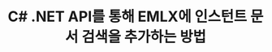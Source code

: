 ---
############################# Static ############################
layout: "auto-gen-gist"
draft: false
path: "ko/search/net/document/emlx/"
otherformats: PDF DOC DOT DOCX DOCM DOTX DOTM TXT ODT OTT RTF XLS XLT XLSX XLSM XLSB XLTX XLTM XLA XLAM ODS OTS CSV TSV XML PPT PPS POT PPTX PPTM POTX POTM PPSX PPSM ODP PST OST EML MSG ONE ZIP XHTML MHTML MD CHM EPUB  FB2 

############################# Head ############################
head_title: "문서 생성 및 추가 .NET 애플리케이션 내에서 검색 및 인덱싱"
head_description: "GroupDocs.Search .NET API를 사용하면 .NET 앱 내에서 PDF DOC, DOCX, RTF, XLSX, CSV, PPTX 및 이메일 메시지와 같은 지원 형식을 검색하는 인스턴트 문서를 추가할 수 있습니다."

############################# Header ############################
title: "C# .NET API를 통해 EMLX에 인스턴트 문서 검색을 추가하는 방법 "
description: "GroupDocs.Search .NET API를 사용하면 개발자가 앱에 강력한 문서 검색 및 인덱싱 기능을 추가할 수 있습니다. PDF DOC, DOCX, RTF, XLSX, CSV, PPT, PPTX, MSG, EML 등과 같은 문서를 지원합니다. "

######################### Download Button #######################
button:
    enable: true

############################# About ############################
about:
    enable: true
    title: ".NET API를 사용하여 문서 검색 및 인덱싱을 만들고 추가하는 방법은 무엇입니까?"
    content: |
       이 페이지는 사용자가 적은 노력과 비용으로 자신의 응용 프로그램에 문서 검색 및 인덱싱 기능을 추가하는 방법을 배우는 데 도움이 됩니다. 인덱싱은 관련 검색 결과를 생성할 수 있도록 데이터를 구성하고 구조화하는 검색 엔진에서 사용하는 프로세스입니다. 목표는 사용자의 쿼리와 관련된 정보를 빠르고 정확하게 찾아 표시하는 것입니다. GroupDocs.Search for .NET은 소프트웨어 개발자가 자체 응용 프로그램 내에서 퍼지 및 동의어 알고리즘을 기반으로 고급 검색 및 인덱싱 작업을 수행할 수 있도록 하는 강력한 고성능 문서 검색 API입니다. 사용자 컴퓨터에 타사 도구나 외부 소프트웨어를 설치할 필요가 없습니다. PDF, HTML, Outlook 이메일, Microsoft Office Word, Excel 워크시트, PowerPoint 프레젠테이션, Outlook MSG, PST 등과 같이 가장 일반적으로 사용되는 문서 형식에 대한 지원이 포함되어 있습니다. 단순 단어, 부울, 정규식 검색, 대소문자 구분 검색, 유연한 퍼지, 동의어, 동음이의어, 와일드카드, 청크별 검색, 객체 유형 검색, 데이터 범위 설정 등과 같은 여러 유형의 검색을 지원합니다.

############################# content ############################
steps:
    enable: true
    block:
    - title_left: ".NET API를 통해 EMLX 문서에 대한 검색 색인 생성"
      content_left: |
       GroupDocs.Search .NET API는 새 색인을 생성하거나 자체 앱 내에서 기존 검색 색인을 열기 위한 완벽한 지원을 제공합니다. 아래 C# 코드 예제는 몇 줄의 코드를 사용하여 새 인덱스를 만들고 기존 인덱스를 여는 방법을 보여줍니다.

      title_right: "새 검색 색인을 만들거나 기존 검색 색인을 여는 방법"
      content_right: |
         * 먼저 인덱스 폴더의 경로를 지정해야 합니다.
         * [Index](https://apireference.groupdocs.com/search/net/groupdocs.search/index/constructors/2) 클래스의 인스턴스 생성
         * 위는 메모리나 디스크에 인덱스를 생성하고 기존 인덱스를 열 수도 있습니다.
       
      gisthash: "9651c19a9436afee860b7f39197f8399"
      gistfile: "create_or_open_new_search_index.cs"

    - title_left: "검색 색인에 동기적으로 EMLX 문서를 추가하는 방법"
      content_left: |
       GroupDocs.Search .NET을 사용하면 소프트웨어 개발자가 자체 .NET 앱 내에서 동기적으로 문서 인덱싱을 수행할 수 있습니다. 아래 C# .NET 코드 예제는 쉽게 동기적으로 인덱싱을 수행하는 방법을 보여줍니다. 

      title_right: "C#을 통한 동기식 문서 인덱싱"
      content_right: |
        * 먼저 인덱스 폴더의 경로를 지정해야 합니다.
        * 검색할 문서가 있는 폴더의 경로 지정
        * [Index(indexFolder)](https://apireference.groupdocs.com/search/net/groupdocs.search.indexrepository/search/methods/2) 클래스의 인스턴스 생성
        * 위는 메모리나 디스크에 인덱스를 생성하거나 기존 인덱스를 엽니다.
        * 지정된 폴더에서 동기식 인덱싱 문서
     
      gisthash: "1c5f672c83e741280fd24c58fe51f707"
      gistfile: "add_files_synchronously_to_indexing.cs"
      
    - title_left: ".NET을 통해 비동기식으로 문서 인덱싱 수행"
      content_left: |
        GroupDocs.Search .NET을 사용하면 컴퓨터 프로그래머가 자신의 .NET 앱 내에서 비동기 문서 인덱싱을 수행할 수 있습니다. 다음 .NET 코드 예제는 몇 줄의 코드로 비동기식으로 문서 인덱싱을 수행하는 방법을 보여줍니다.

      title_right: "C#을 통한 비동기식 EMLX 문서 인덱싱"
      content_right: |
        * 먼저 인덱스 폴더의 경로를 지정해야 합니다.
        * 검색할 문서가 있는 폴더의 경로 지정
        * [Index(indexFolder)](https://apireference.groupdocs.com/search/net/groupdocs.search.indexrepository/search/methods/2) 클래스의 인스턴스 생성
        * 이벤트 신청
        * 작업 완료를 나타내는 코드 작성 필요
        * 비동기 인덱싱을 위한 플래그 설정
        * 지정된 폴더에서 문서를 비동기식으로 인덱싱
     
      gisthash: "1c5f672c83e741280fd24c58fe51f707"
      gistfile: "add_files_asynchronously_to_indexing.cs"

    - title_left: "EMLX Docs .NET에서 검색 결과를 사용하고 강조 표시하는 방법"
      content_left: |
       GroupDocs.Search .NET API를 사용하면 프로그래머가 검색 결과를 해석하고 찾은 문서의 간단한 목록이나 찾은 단어와 구로 결과를 표시할 수 있습니다. 문서의 텍스트를 쉽게 강조 표시할 수도 있습니다. 다음 .NET 코드 예제는 몇 줄의 코드로 찾은 문서를 나열하고 검색 결과를 강조 표시하는 방법을 보여줍니다.

      title_right: "C#을 통해 EMLX 파일에서 검색 결과 강조 표시 "
      content_right: |
        * 색인에서 검색 수행
        * 검색 성공 후 결과 출력
        * 문서를 반복하고 찾은 문서 표시
        * 텍스트의 강조 표시
        * 강조 표시된 검색 결과로 출력 HTML 형식 문서 생성
     
      gisthash: "a5d1ad6eedd2acf12a33b541e763cdb4"
      gistfile: "how_to_list_search_result.cs"

    - title_left: "시스템 요구 사항"
      content_left: |
       GroupDocs.Search for .NET은 모든 주요 플랫폼 및 운영 체제에서 지원됩니다. 전체 시스템 요구 사항 가이드를 보려면 아래 코드를 실행하기 전에 [시스템 요구 사항](https://docs.groupdocs.com/search/net/system-requirements/)을 방문하십시오. 다음 전제 조건이 컴퓨터에 설치되어 있는지 확인하십시오. 체계:
         * 운영 체제: 마이크로소프트 윈도우, 리눅스, 맥OS
         * 개발 환경: Visual Studio, Xamarin, MonoDevelop 등
         * 프레임워크: .NET Framework, .NET Standard, .NET Core, Mono
         * 최신 버전의 GroupDocs.Search for .NET API를 [NuGet](https://www.nuget.org/packages/GroupDocs.search/)에서 가져옵니다.
        
      title_right: "GroupDocs.Assembly를 사용하는 이유"
      content_right: |
        * 메모리와 디스크에서 검색 인덱스 생성.
        * 파일, 스트림 또는 구조에서 인덱싱하는 기능.
        * 암호로 보호된 문서 색인 생성 지원.
        * 여러 인덱스 병합 지원.
        * 검색 인덱싱 중에 문서를 필터링합니다.
        * 검색 중 맞춤법 검사 지원.
        * 혼합 문자가 완전히 지원됩니다.
        * 다양한 검색 유형을 하나의 검색어로 결합합니다.
        * 간단한 단어 및 정규식 검색 지원
        * 검색 쿼리에서 별칭 대체를 완벽하게 지원합니다.

demos:
    enable: true


more_formats:
    enable: true


back_to_top:
    enable: true
---